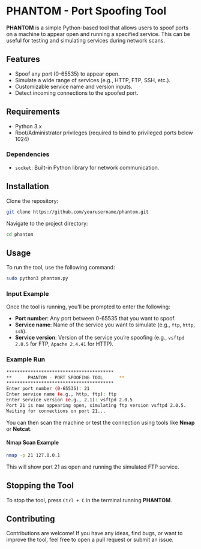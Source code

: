 # **PHANTOM - Port Spoofing Tool**

**PHANTOM** is a simple Python-based tool that allows users to spoof ports on a machine to appear open and running a specified service. This can be useful for testing and simulating services during network scans.

## **Features**
- Spoof any port (0-65535) to appear open.
- Simulate a wide range of services (e.g., HTTP, FTP, SSH, etc.).
- Customizable service name and version inputs.
- Detect incoming connections to the spoofed port.
  
## **Requirements**
- Python 3.x
- Root/Administrator privileges (required to bind to privileged ports below 1024)

### **Dependencies**
- `socket`: Built-in Python library for network communication.

## **Installation**

Clone the repository:

```bash
git clone https://github.com/yourusername/phantom.git
```

Navigate to the project directory:

```bash
cd phantom
```

## **Usage**

To run the tool, use the following command:

```bash
sudo python3 phantom.py
```

### **Input Example**

Once the tool is running, you’ll be prompted to enter the following:

- **Port number**: Any port between 0-65535 that you want to spoof.
- **Service name**: Name of the service you want to simulate (e.g., `ftp`, `http`, `ssh`).
- **Service version**: Version of the service you’re spoofing (e.g., `vsftpd 2.0.5` for FTP, `Apache 2.4.41` for HTTP).

### **Example Run**

```bash
****************************************
**      PHANTOM - PORT SPOOFING TOOL      **
****************************************
Enter port number (0-65535): 21
Enter service name (e.g., http, ftp): ftp
Enter service version (e.g., 2.1): vsftpd 2.0.5
Port 21 is now appearing open, simulating ftp version vsftpd 2.0.5.
Waiting for connections on port 21...
```

You can then scan the machine or test the connection using tools like **Nmap** or **Netcat**.

#### **Nmap Scan Example**
```bash
nmap -p 21 127.0.0.1
```

This will show port 21 as open and running the simulated FTP service.

## **Stopping the Tool**
To stop the tool, press `Ctrl + C` in the terminal running **PHANTOM**.

## **Contributing**
Contributions are welcome! If you have any ideas, find bugs, or want to improve the tool, feel free to open a pull request or submit an issue.

